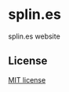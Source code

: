 splin.es
========

splin.es website

License
-------

[MIT license](http://www.opensource.org/licenses/MIT)
